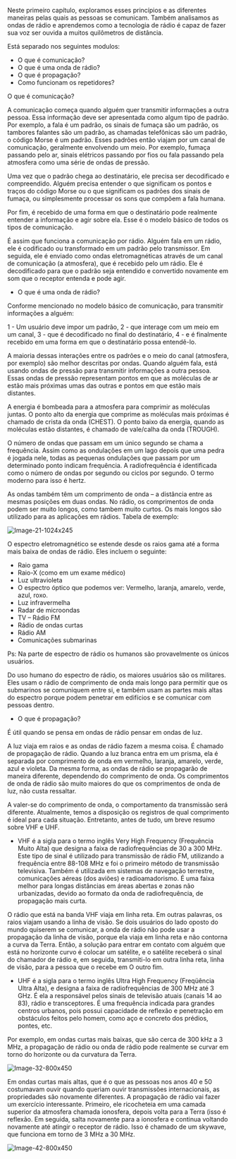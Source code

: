 

Neste primeiro capítulo, exploramos esses princípios e as diferentes maneiras pelas quais as pessoas se comunicam. Também analisamos as ondas de rádio e aprendemos como a tecnologia de rádio é capaz de fazer sua voz ser ouvida a muitos quilômetros de distância.

Está separado nos seguintes modulos:

  - O que é comunicação?
  - O que é uma onda de rádio?
  - O que é propagação?
  - Como funcionam os repetidores?



O que é comunicação?
  
A comunicação começa quando alguém quer transmitir informações a outra pessoa. Essa informação deve ser apresentada como algum tipo de padrão. Por exemplo, a fala é um padrão, os sinais de fumaça são um padrão, os tambores falantes são um padrão, as chamadas telefônicas são um padrão, o código Morse é um padrão.
Esses padrões então viajam por um canal de comunicação, geralmente envolvendo um meio. Por exemplo, fumaça passando pelo ar, sinais elétricos passando por fios ou fala passando pela atmosfera como uma série de ondas de pressão.

Uma vez que o padrão chega ao destinatário, ele precisa ser decodificado e compreendido. Alguém precisa entender o que significam os pontos e traços do código Morse ou o que significam os padrões dos sinais de fumaça, ou simplesmente processar os sons que compõem a fala humana.

Por fim, é recebido de uma forma em que o destinatário pode realmente entender a informação e agir sobre ela. Esse é o modelo básico de todos os tipos de comunicação.

É assim que funciona a comunicação por rádio. Alguém fala em um rádio, ele é codificado ou transformado em um padrão pelo transmissor. Em seguida, ele é enviado como ondas eletromagnéticas através de um canal de comunicação (a atmosfera), que é recebido pelo um rádio. Ele é decodificado para que o padrão seja entendido e convertido novamente em som que o receptor entenda e pode agir.


- O que é uma onda de rádio?

Conforme mencionado no modelo básico de comunicação, para transmitir informações a alguém:

  1 - Um usuário deve impor um padrão,
  2 - que interage com um meio em um canal,
  3 - que é decodificado no final do destinatário,
  4 - e é finalmente recebido em uma forma em que o destinatário possa entendê-lo.
 
A maioria dessas interações entre os padrões e o meio do canal (atmosfera, por exemplo) são melhor descritas por ondas. Quando alguém fala, está usando ondas de pressão para transmitir informações a outra pessoa. Essas ondas de pressão representam pontos em que as moléculas de ar estão mais próximas umas das outras e pontos em que estão mais distantes.

A energia é bombeada para a atmosfera para comprimir as moléculas juntas. O ponto alto da energia que comprime as moléculas mais próximas é chamado de crista da onda (CHEST). O ponto baixo da energia, quando as moléculas estão distantes, é chamado de vale/calha da onda (TROUGH).

O número de ondas que passam em um único segundo se chama a frequência. Assim como as ondulações em um lago depois que uma pedra é jogada nele, todas as pequenas ondulações que passam por um determinado ponto indicam frequência. A radiofrequência é identificada como o número de ondas por segundo ou ciclos por segundo. O termo moderno para isso é hertz.

As ondas também têm um comprimento de onda – a distância entre as mesmas posições em duas ondas. No rádio, os comprimentos de onda podem ser muito longos, como tambem muito curtos. Os mais longos são utilizado para as aplicações em rádios. Tabela de exemplo:


![Image-21-1024x245](https://user-images.githubusercontent.com/95552879/179816959-68116c51-ec11-4ed4-8499-b6d779bef6ca.png)


O espectro eletromagnético se estende desde os raios gama até a forma mais baixa de ondas de rádio. Eles incluem o seguinte:

  - Raio gama
  - Raio-X (como em um exame médico)  
  - Luz ultravioleta
  - O espectro óptico que podemos ver: Vermelho, laranja, amarelo, verde, azul, roxo.
  - Luz infravermelha
  - Radar de microondas
  - TV – Rádio FM
  - Rádio de ondas curtas
  - Rádio AM
  - Comunicações submarinas

Ps: Na parte de espectro de rádio os humanos são provavelmente os únicos usuários. 

Do uso humano do espectro de rádio, os maiores usuários são os militares. Eles usam o rádio de comprimento de onda mais longo para permitir que os submarinos se comuniquem entre si, e também usam as partes mais altas do espectro porque podem penetrar em edifícios e se comunicar com pessoas dentro.


 - O que é propagação?

É útil quando se pensa em ondas de rádio pensar em ondas de luz.

A luz viaja em raios e as ondas de rádio fazem a mesma coisa. É chamado de propagação de rádio. Quando a luz branca entra em um prisma, ela é separada por comprimento de onda em vermelho, laranja, amarelo, verde, azul e violeta. Da mesma forma, as ondas de rádio se propagarão de maneira diferente, dependendo do comprimento de onda. Os comprimentos de onda de rádio são muito maiores do que os comprimentos de onda de luz, não custa ressaltar.

A valer-se do comprimento de onda, o comportamento da transmissão será diferente. Atualmente, temos a disposição os registros de qual comprimento é ideal para cada situação. Entretanto, antes de tudo, um breve resumo sobre VHF e UHF.


- VHF é a sigla para o termo inglês Very High Frequency (Frequência Muito Alta) que designa a faixa de radiofrequências de 30 a 300 MHz. Este tipo de sinal é utilizado para transmissão de rádio FM, utilizando a frequência entre 88-108 MHz e foi o primeiro método de transmissão televisiva. Também é utilizada em sistemas de navegação terrestre, comunicações aéreas (dos aviões) e radioamadorismo. É uma faixa melhor para longas distâncias em áreas abertas e zonas não urbanizadas, devido ao formato da onda de radiofrequência, de propagação mais curta.

O rádio que está na banda VHF viaja em linha reta. Em outras palavras, os raios viajam usando a linha de visão. Se dois usuários do lado oposto do mundo quiserem se comunicar, a onda de rádio não pode usar a propagação da linha de visão, porque ela viaja em linha reta e não contorna a curva da Terra. Então, a solução para entrar em contato com alguém que está no horizonte curvo é colocar um satélite, e o satélite receberá o sinal do chamador de rádio e, em seguida, transmiti-lo em outra linha reta, linha de visão, para a pessoa que o recebe em O outro fim.


- UHF é a sigla para o termo inglês Ultra High Frequency (Freqüência Ultra Alta), e designa a faixa de radiofrequências de 300 MHz até 3 GHz. É ela a responsável pelos sinais de televisão atuais (canais 14 ao 83), rádio e transceptores. É uma frequência indicada para grandes centros urbanos, pois possui capacidade de reflexão e penetração em obstáculos feitos pelo homem, como aço e concreto dos prédios, pontes, etc.



Por exemplo, em ondas curtas mais baixas, que são cerca de 300 kHz a 3 MHz, a propagação de rádio ou onda de rádio pode realmente se curvar em torno do horizonte ou da curvatura da Terra.

![Image-32-800x450](https://user-images.githubusercontent.com/95552879/179819810-d46a2cd9-f54b-4117-8620-8bff9757960d.png)


Em ondas curtas mais altas, que é o que as pessoas nos anos 40 e 50 costumavam ouvir quando queriam ouvir transmissões internacionais, as propriedades são novamente diferentes. A propagação de rádio vai fazer um exercício interessante. Primeiro, ele ricocheteia em uma camada superior da atmosfera chamada ionosfera, depois volta para a Terra (isso é reflexão. Em seguida, salta novamente para a ionosfera e continua voltando novamente até atingir o receptor de rádio. Isso é chamado de um skywave, que funciona em torno de 3 MHz a 30 MHz.

![Image-42-800x450](https://user-images.githubusercontent.com/95552879/179819886-d45452d7-ee49-470b-aeb0-89ba30219623.png)

















